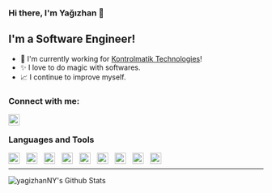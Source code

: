 ### Hi there, I'm Yağızhan 👋

## I'm a Software Engineer!
- 👔 I'm currently working for [Kontrolmatik Technologies](https://kontrolmatik.com)!
- ✨ I love to do magic with softwares.
- 📈 I continue to improve myself.

### Connect with me:
[<img align="left" alt="linkedin" width="22px" src="https://image.flaticon.com/icons/png/512/174/174857.png"/>](https://www.linkedin.com/in/yagizhanyakali/)

<br/>

### Languages and Tools
[<img align="left" alt="python" __blank width="22px" src="https://cdn4.iconfinder.com/data/icons/logos-and-brands/512/267_Python_logo-256.png"/>](https://www.python.org/)
[<img style="margin-left: 10px;" align="left" alt="netcore" width="22px" src="https://upload.wikimedia.org/wikipedia/commons/thumb/e/ee/.NET_Core_Logo.svg/1024px-.NET_Core_Logo.svg.png"/>](https://dotnet.microsoft.com/)
[<img style="margin-left: 10px;" align="left" alt="angular" width="22px" src="https://cdn4.iconfinder.com/data/icons/logos-and-brands/512/21_Angular_logo_logos-256.png"/>](https://angular.io/)
[<img style="margin-left: 10px;" align="left" alt="javascript" width="22px" src="https://cdn.icon-icons.com/icons2/2108/PNG/512/javascript_icon_130900.png"/>](https://www.javascript.com/)
[<img style="margin-left: 10px;" align="left" alt="typescript" width="22px" src="https://cdn.iconscout.com/icon/free/png-512/typescript-1174965.png"/>](https://www.typescriptlang.org/)
[<img style="margin-left: 10px;" align="left" alt="nodejs" width="22px" src="https://cdn.iconscout.com/icon/free/png-512/node-js-1174925.png"/>](https://nodejs.org/en/)
[<img style="margin-left: 10px;" align="left" alt="visual-code" width="22px" src="https://cdn.icon-icons.com/icons2/2107/PNG/512/file_type_vscode_icon_130084.png"/>](https://code.visualstudio.com/)
[<img style="margin-left: 10px;" align="left" alt="visual-studio" width="22px" src="https://iconarchive.com/download/i98390/dakirby309/simply-styled/Microsoft-Visual-Studio.ico"/>](https://visualstudio.microsoft.com/)
[<img style="margin-left: 10px;" align="left" alt="postgresql" width="22px" src="https://uxwing.com/wp-content/themes/uxwing/download/10-brands-and-social-media/postgresql.png"/>](https://www.postgresql.org/)

<br/>

---

<img align="left" alt="yagizhanNY's Github Stats" src="https://github-readme-stats.vercel.app/api?username=yagizhanNY&show_icons=true&hide_border=true" />

